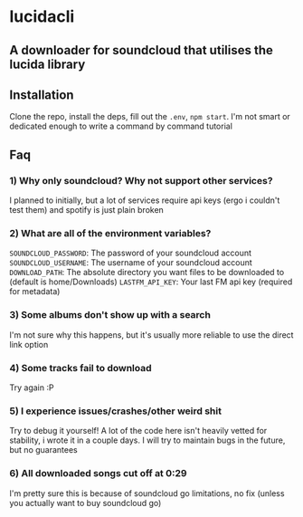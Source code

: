 # lucidacli
## A downloader for soundcloud that utilises the lucida library

## Installation
Clone the repo, install the deps, fill out the `.env`, `npm start`. I'm not smart or dedicated enough to write a command by command tutorial

## Faq

### 1) Why only soundcloud? Why not support other services?
I planned to initially, but a lot of services require api keys (ergo i couldn't test them) and spotify is just plain broken

### 2) What are all of the environment variables?
`SOUNDCLOUD_PASSWORD`: The password of your soundcloud account\
`SOUNDCLOUD_USERNAME`: The username of your soundcloud account\
`DOWNLOAD_PATH`: The absolute directory you want files to be downloaded to (default is home/Downloads)
`LASTFM_API_KEY`: Your last FM api key (required for metadata)

### 3) Some albums don't show up with a search
I'm not sure why this happens, but it's usually more reliable to use the direct link option

### 4) Some tracks fail to download
Try again :P

### 5) I experience issues/crashes/other weird shit
Try to debug it yourself! A lot of the code here isn't heavily vetted for stability, i wrote it in a couple days. I will try to maintain bugs in the future, but no guarantees

### 6) All downloaded songs cut off at 0:29
I'm pretty sure this is because of soundcloud go limitations, no fix (unless you actually want to buy soundcloud go)